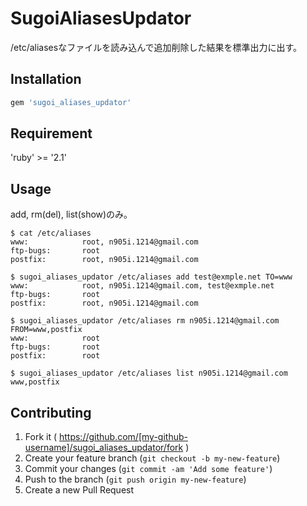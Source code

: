 # SugoiAliasesUpdator

/etc/aliasesなファイルを読み込んで追加削除した結果を標準出力に出す。

## Installation

```ruby
gem 'sugoi_aliases_updator'
```

## Requirement
'ruby' >= '2.1'

## Usage
add, rm(del), list(show)のみ。
```
$ cat /etc/aliases
www:            root, n905i.1214@gmail.com
ftp-bugs:       root
postfix:        root, n905i.1214@gmail.com
```

```
$ sugoi_aliases_updator /etc/aliases add test@exmple.net TO=www
www:            root, n905i.1214@gmail.com, test@exmple.net
ftp-bugs:       root
postfix:        root, n905i.1214@gmail.com
```

```
$ sugoi_aliases_updator /etc/aliases rm n905i.1214@gmail.com FROM=www,postfix
www:            root
ftp-bugs:       root
postfix:        root
```
```
$ sugoi_aliases_updator /etc/aliases list n905i.1214@gmail.com
www,postfix
```


## Contributing

1. Fork it ( https://github.com/[my-github-username]/sugoi_aliases_updator/fork )
2. Create your feature branch (`git checkout -b my-new-feature`)
3. Commit your changes (`git commit -am 'Add some feature'`)
4. Push to the branch (`git push origin my-new-feature`)
5. Create a new Pull Request
